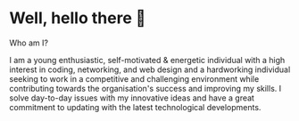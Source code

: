 # Well, hello there 👋

Who am I?

I am a young enthusiastic, self-motivated & energetic individual with a high interest in coding, networking, and web design and a hardworking individual seeking to work in a competitive and challenging environment while contributing towards the organisation's success and improving my skills. I solve day-to-day issues with my innovative ideas and have a great commitment to updating with the latest technological developments.


